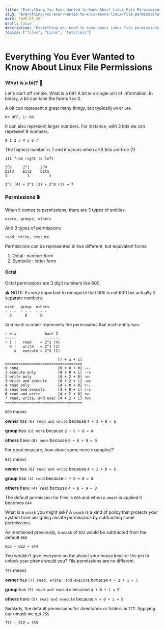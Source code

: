 ```yaml
---
title: "Everything You Ever Wanted to Know About Linux File Permissions"
slug: "everything-you-ever-wanted-to-know-about-linux-file-permissions"
date: 2025-05-26
draft: false
description: "Everything you need to know about Linux file permissions and then some."
topics: ["files", "Linux", "tutorials"]
---
```


# Everything You Ever Wanted to Know About Linux File Permissions

### What is a bit? 🔢

Let's start off simple. What is a bit?  A bit is a single unit of information. In binary, a bit can take the forms 1 or 0. 

A bit can represent a great many things, but typically `ON` or `OFF`. 

`0: OFF, 1: ON`

It can also represent larger numbers. For instance, with 3 bits we can represent 8 numbers.

`0 1 2 3 4 5 6 7`

The highest number is 7 and it occurs when all 3 bits are true (1)

```
111 from right to left

2^2     2^1     2^0
bit3    bit2    bit1 
1 - -   - 1 -   - - 1

2^2 (4) + 2^1 (2) + 2^0 (1) = 7
```

### Permissions 🔒

When it comes to permissions, there are 3 types of entities

`users, groups, others `

And 3 types of permissions

`read, write, execute`

Permissions can be represented in two different, but equivalent forms

1) Octal : number form 
2) Symbolic : letter form


#### Octal

Octal permissions are 3 digit numbers like 600. 

⚠ NOTE: Its very important to recognize that 600 is not 600 but actually 3 separate numbers.

```
user   group  others
- - -  - - -  - - -
  6      0      0
```

And each number represents the permissions that each entity has. 

```
r w x             base 2
-----             -------
r | |   read    = 2^2 (4)
  w |   write   = 2^1 (2)
    x   execute = 2^0 (1)

                        [r + w + x]
===================================
0 none                  [0 + 0 + 0] ---
1 execute only          [0 + 0 + 1] --x
2 write only            [0 + 2 + 0] -w-
3 write and execute     [0 + 2 + 1] -wx
4 read only             [4 + 0 + 0] r--
5 read and execute      [4 + 0 + 1] r-x
6 read and write        [4 + 2 + 0] rw-
7 read, write, and exec [4 + 2 + 1] rwx
===================================
```

`600` means

**owner** has `(6) read and write` because `4 + 2 + 0 = 6`

**group** has `(0) none` because `0 + 0 + 0 = 0`

**others** have `(0) none` because `0 + 0 + 0 = 0`


For good measure, how about some more examples!?

`644` means

**owner** has `(6) read and write` because `4 + 2 + 0 = 6`

**group** has `(4) read` because `4 + 0 + 0 = 0`

**others** have `(4) read` because `4 + 0 + 0 = 0`

The default permission for files is `666` and when a `umask` is applied it becomes `644`

What is a `umask` you might ask? A `umask` is a kind of policy that protects your system from 
assigning unsafe permissions by subtracting some permissions.

As mentioned previously, a `umask` of `022` would be subtracted from the default `666`

`666 - 022 = 644`

You wouldn't give everyone on the planet your house keys or the pin to unlock your phone would you? File permissions are no different.  

`755` means

**owner** has `(7) read, write, and execute` because `4 + 2 + 1 = 7`

**group** has `(5) read and execute` because `4 + 0 + 1 = 5`

**others** have `(5) read and execute` because `4 + 0 + 1 = 5`

Similarly, the default permissions for directories or folders is `777`. Applying our umask we get `755`

`777 - 022 = 755`